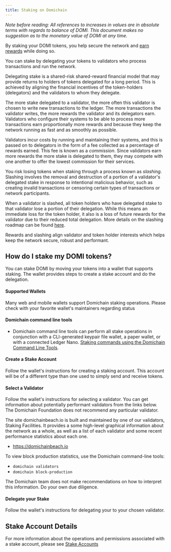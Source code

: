 ```yaml
---
title: Staking on Domichain
---
```


_Note before reading: All references to increases in values are in absolute
terms with regards to balance of DOMI.
This document makes no suggestion as to the monetary value of DOMI at any time._

By staking your DOMI tokens, you help secure the network and
[earn rewards](implemented-proposals/staking-rewards.md) while doing so.

You can stake by delegating your tokens to validators who process transactions and run the network.

Delegating stake is a shared-risk shared-reward financial model that may provide
returns to holders of tokens delegated for a long period.
This is achieved by aligning the financial incentives of the token-holders
(delegators) and the validators to whom they delegate.

The more stake delegated to a validator, the more often this validator
is chosen to write new transactions to the ledger. The more transactions
the validator writes, the more rewards the validator and its delegators earn.
Validators who configure their systems to be able to process more transactions
earn proportionally more rewards and
because they keep the network running as fast and as smoothly as possible.

Validators incur costs by running and maintaining their systems, and this is
passed on to delegators in the form of a fee collected as a percentage of
rewards earned. This fee is known as a _commission_. Since validators earn more
rewards the more stake is delegated to them, they may compete with one another
to offer the lowest commission for their services.

You risk losing tokens when staking through a process known as
_slashing_. Slashing involves the removal and destruction of a portion of a
validator's delegated stake in response to intentional malicious behavior,
such as creating invalid transactions or censoring certain types of transactions
or network participants.

When a validator is slashed, all token holders who have delegated stake to that
validator lose a portion of their delegation. While this means an immediate
loss for the token holder, it also is a loss of future rewards for the validator
due to their reduced total delegation. More details on the slashing roadmap can
be found
[here](proposals/optimistic-confirmation-and-slashing.md#slashing-roadmap).

Rewards and slashing align validator and token holder interests which helps keep the network
secure, robust and performant.


## How do I stake my DOMI tokens?

You can stake DOMI by moving your tokens
into a wallet that supports staking.   The wallet provides steps to create a stake account
and do the delegation.

#### Supported Wallets

Many web and mobile wallets support Domichain staking operations. Please check with
your favorite wallet's maintainers regarding status

#### Domichain command line tools
- Domichain command line tools can perform all stake operations in conjunction
  with a CLI-generated keypair file wallet, a paper wallet, or with a connected
  Ledger Nano.
  [Staking commands using the Domichain Command Line Tools](cli/delegate-stake.md).

#### Create a Stake Account

Follow the wallet's instructions for creating a staking account.  This account
will be of a different type than one used to simply send and receive tokens.

#### Select a Validator

Follow the wallet's instructions for selecting a validator.  You can get
information about potentially performant validators from the links below.
The Domichain Foundation does not recommend any particular validator.

The site domichainbeach.io is built and maintained by one of our validators,
Staking Facilities. It provides a some high-level graphical information about
the network as a whole, as well as a list of each validator and some recent
performance statistics about each one.

- https://domichainbeach.io

To view block production statistics, use the Domichain command-line tools:

- `domichain validators`
- `domichain block-production`

The Domichain team does not make recommendations on how to interpret this
information. Do your own due diligence.

#### Delegate your Stake

Follow the wallet's instructions for delegating your to your chosen validator.

## Stake Account Details

For more information about the operations and permissions associated with a
stake account, please see [Stake Accounts](staking/stake-accounts.md)
